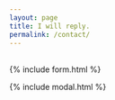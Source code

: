 ```yaml
---
layout: page
title: I will reply.
permalink: /contact/
---
```


<br>
{% include form.html %}

{% include modal.html %}
